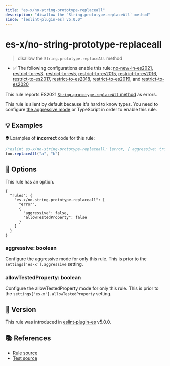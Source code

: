 ```yaml
---
title: "es-x/no-string-prototype-replaceall"
description: "disallow the `String.prototype.replaceAll` method"
since: "[eslint-plugin-es] v5.0.0"
---
```


# es-x/no-string-prototype-replaceall
> disallow the `String.prototype.replaceAll` method

- ✅ The following configurations enable this rule: [no-new-in-es2021], [restrict-to-es3], [restrict-to-es5], [restrict-to-es2015], [restrict-to-es2016], [restrict-to-es2017], [restrict-to-es2018], [restrict-to-es2019], and [restrict-to-es2020]

This rule reports ES2021 [`String.prototype.replaceAll` method](https://github.com/tc39/proposal-string-replaceall) as errors.

This rule is silent by default because it's hard to know types. You need to configure [the aggressive mode](https://github.com/eslint-community/eslint-plugin-es-x/tree/master/docs/#the-aggressive-mode) or TypeScript in order to enable this rule.

## 💡 Examples

⛔ Examples of **incorrect** code for this rule:

<eslint-playground type="bad">

```js
/*eslint es-x/no-string-prototype-replaceall: [error, { aggressive: true }] */
foo.replaceAll("a", "b")
```

</eslint-playground>

## 🔧 Options

This rule has an option.

```jsonc
{
  "rules": {
    "es-x/no-string-prototype-replaceall": [
      "error",
      {
        "aggressive": false,
        "allowTestedProperty": false
      }
    ]
  }
}
```

### aggressive: boolean

Configure the aggressive mode for only this rule.
This is prior to the `settings['es-x'].aggressive` setting.

### allowTestedProperty: boolean

Configure the allowTestedProperty mode for only this rule.
This is prior to the `settings['es-x'].allowTestedProperty` setting.

## 🚀 Version

This rule was introduced in [eslint-plugin-es] v5.0.0.

[eslint-plugin-es]: https://github.com/mysticatea/eslint-plugin-es

## 📚 References

- [Rule source](https://github.com/eslint-community/eslint-plugin-es-x/blob/master/lib/rules/no-string-prototype-replaceall.js)
- [Test source](https://github.com/eslint-community/eslint-plugin-es-x/blob/master/tests/lib/rules/no-string-prototype-replaceall.js)

[no-new-in-es2021]: ../configs/index.md#no-new-in-es2021
[restrict-to-es3]: ../configs/index.md#restrict-to-es3
[restrict-to-es5]: ../configs/index.md#restrict-to-es5
[restrict-to-es2015]: ../configs/index.md#restrict-to-es2015
[restrict-to-es2016]: ../configs/index.md#restrict-to-es2016
[restrict-to-es2017]: ../configs/index.md#restrict-to-es2017
[restrict-to-es2018]: ../configs/index.md#restrict-to-es2018
[restrict-to-es2019]: ../configs/index.md#restrict-to-es2019
[restrict-to-es2020]: ../configs/index.md#restrict-to-es2020
